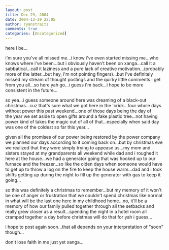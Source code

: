 ```yaml
---
layout: post
title: Dec 29, 2004
date: 2004-12-29 22:05
author: ryanstraits
comments: true
categories: [Uncategorized]
---
```

here i be...

i'm sure you've all missed me...i know i've even started missing me...who knows where i've been...but i obviously haven't been on xanga...call it a sabbatical...call it laziness and a pure lack of creative motivation...(probably more of the latter...but hey, i'm not pointing fingers)...but i've definitely missed my stream of thought postings and the quirky little comments i get from you all...so here yah go...i guess i'm back...i hope to be more consistent in the future...

so yea...i guess someone around here was dreaming of a black-out christmas...cuz that's sure what we got here in the 'crick...four whole days without power this past weekend...one of those days being the day of the year we set aside to open gifts around a fake plastic tree...not having power kind of takes the magic out of all of that...especially when said day was one of the coldest so far this year...

given all the promises of our power being restored by the power company we planned our days according to it coming back on...but by christmas eve we realized that they were simply trying to appease us...my mom and sisters stayed at my grandparents all weekend while dad and i roughed it here at the house...we had a generator going that was hooked up to our furnace and the freezer...so like the olden days when someone would have to get up to throw a log on the fire to keep the house warm...dad and i took shifts getting up during the night to fill up the generator with gas to keep it going...

so this was definitely a christmas to remember...but my memory of it won't be one of anger or frustration that we couldn't spend christmas like normal in what will be the last one here in my childhood home...no, it'll be a memory of how our family pulled together through all the setbacks and really grew closer as a result...spending the night in a hotel room all cramped together a day before christmas will do that for yah i guess...

i hope to post again soon...that all depends on your interpretation of "soon" though...

don't lose faith in me just yet xanga...
